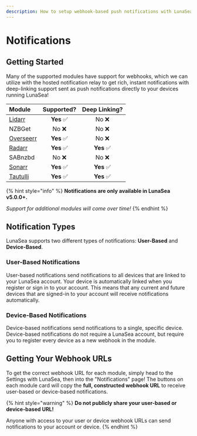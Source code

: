 ```yaml
---
description: How to setup webhook-based push notifications with LunaSea
---
```


# Notifications

## Getting Started

Many of the supported modules have support for webhooks, which we can utilize with the hosted notification relay to get rich, instant notifications with deep-linking support sent as push notifications directly to your devices running LunaSea!

| Module | Supported? | Deep Linking? |
| :--- | :---: | :---: |
| [Lidarr](lidarr.md) | **Yes**  ✅ |  No  ❌ |
| NZBGet |  No  ❌ |  No  ❌ |
| [Overseerr](overseerr.md) | **Yes**  ✅ | No  ❌ |
| [Radarr](radarr.md) | **Yes**  ✅ | **Yes**  ✅ |
| SABnzbd |  No  ❌ | No  ❌ |
| [Sonarr](sonarr.md) | **Yes**  ✅ | **Yes**  ✅ |
| [Tautulli](tautulli.md) | **Yes**  ✅ | **Yes**  ✅ |

{% hint style="info" %}
**Notifications are only available in LunaSea v5.0.0+.**

_Support for additional modules will come over time!_
{% endhint %}

## Notification Types

LunaSea supports two different types of notifications: **User-Based** and **Device-Based**.

### User-Based Notifications

User-based notifications send notifications to all devices that are linked to your LunaSea account. Your device is automatically linked when you register or sign in to your account. This means that any current and future devices that are signed-in to your account will receive notifications automatically.

### Device-Based Notifications

Device-based notifications send notifications to a single, specific device. Device-based notifications do not require a LunaSea account, but require you to register every device as a new webhook in the module.

## Getting Your Webhook URLs

To get the correct webhook URL for each module, simply head to the Settings with LunaSea, then into the "Notifications" page! The buttons on each module card will copy the **full, constructed webhook URL** to receive user-based or device-based notifications.

{% hint style="warning" %}
**Do not publicly share your user-based or device-based URL!**

Anyone with access to your user or device webhook URLs can send notifications to your account or device.
{% endhint %}

